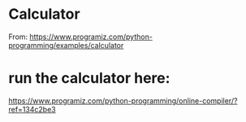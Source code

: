 # Calculator
From: https://www.programiz.com/python-programming/examples/calculator
# run the calculator here:
https://www.programiz.com/python-programming/online-compiler/?ref=134c2be3

